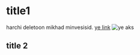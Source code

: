 




# title1
harchi deletoon mikhad minvesisid.
[ye link](https://google.com)
![ye aks](https://)

## title 2